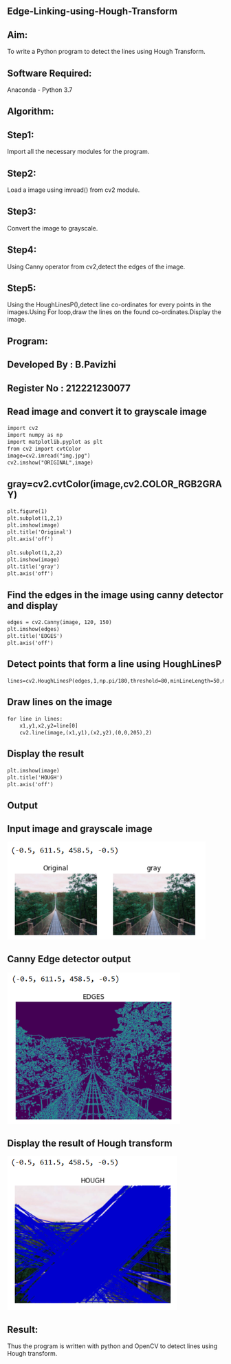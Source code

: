## Edge-Linking-using-Hough-Transform
## Aim:
To write a Python program to detect the lines using Hough Transform.

## Software Required:
Anaconda - Python 3.7

## Algorithm:
## Step1:
Import all the necessary modules for the program.

## Step2:
Load a image using imread() from cv2 module.

## Step3:
Convert the image to grayscale.

## Step4:
Using Canny operator from cv2,detect the edges of the image.

## Step5:
Using the HoughLinesP(),detect line co-ordinates for every points in the images.Using For loop,draw the lines on the found co-ordinates.Display the image.


## Program:
## Developed By : B.Pavizhi
## Register No : 212221230077
## Read image and convert it to grayscale image
```
import cv2
import numpy as np
import matplotlib.pyplot as plt
from cv2 import cvtColor
image=cv2.imread("img.jpg")
cv2.imshow("ORIGINAL",image)
```
## gray=cv2.cvtColor(image,cv2.COLOR_RGB2GRAY)
```
plt.figure(1)
plt.subplot(1,2,1)
plt.imshow(image)
plt.title('Original')
plt.axis('off')

plt.subplot(1,2,2)
plt.imshow(image)
plt.title('gray')
plt.axis('off')
```

## Find the edges in the image using canny detector and display
```
edges = cv2.Canny(image, 120, 150)
plt.imshow(edges)
plt.title('EDGES')
plt.axis('off')
```
## Detect points that form a line using HoughLinesP
```
lines=cv2.HoughLinesP(edges,1,np.pi/180,threshold=80,minLineLength=50,maxLineGap=250)
```

## Draw lines on the image
```
for line in lines:
    x1,y1,x2,y2=line[0]
    cv2.line(image,(x1,y1),(x2,y2),(0,0,205),2)
```
## Display the result
```
plt.imshow(image)
plt.title('HOUGH')
plt.axis('off')
```

## Output

## Input image and grayscale image
![](./1.png)
## Canny Edge detector output
![](./2.png)

## Display the result of Hough transform
![](./3.png)



## Result:
Thus the program is written with python and OpenCV to detect lines using Hough transform. 
